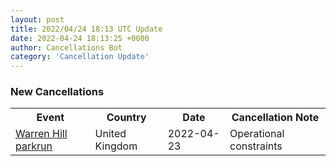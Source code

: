 ```yaml
---
layout: post
title: 2022/04/24 18:13 UTC Update
date: 2022-04-24 18:13:25 +0000
author: Cancellations Bot
category: 'Cancellation Update'
---
```


<h3>New Cancellations</h3>
<div class='hscrollable'>
<table style='width: 100%'>
    <tr>
        <th>Event</th>
        <th>Country</th>
        <th>Date</th>
        <th>Cancellation Note</th>
    </tr>
    <tr>
        <td><a href="">Warren Hill parkrun</a></td>
        <td>United Kingdom</td>
        <td>2022-04-23</td>
        <td>Operational constraints</td>
    </tr>
</table>
</div>
